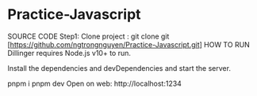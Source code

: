 # Practice-Javascript

SOURCE CODE
Step1: Clone project : git clone git [https://github.com/ngtrongnguyen/Practice-Javascript.git]
HOW TO RUN
Dillinger requires Node.js v10+ to run.

Install the dependencies and devDependencies and start the server.

pnpm i
pnpm dev
Open on web: http://localhost:1234
